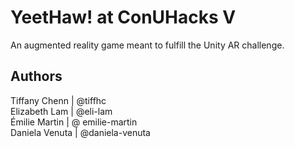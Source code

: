 # YeetHaw! at ConUHacks V
An augmented reality game meant to fulfill the Unity AR challenge. 

## Authors
Tiffany Chenn | @tiffhc  
Elizabeth Lam | @eli-lam  
Émilie Martin | @ emilie-martin  
Daniela Venuta | @daniela-venuta
